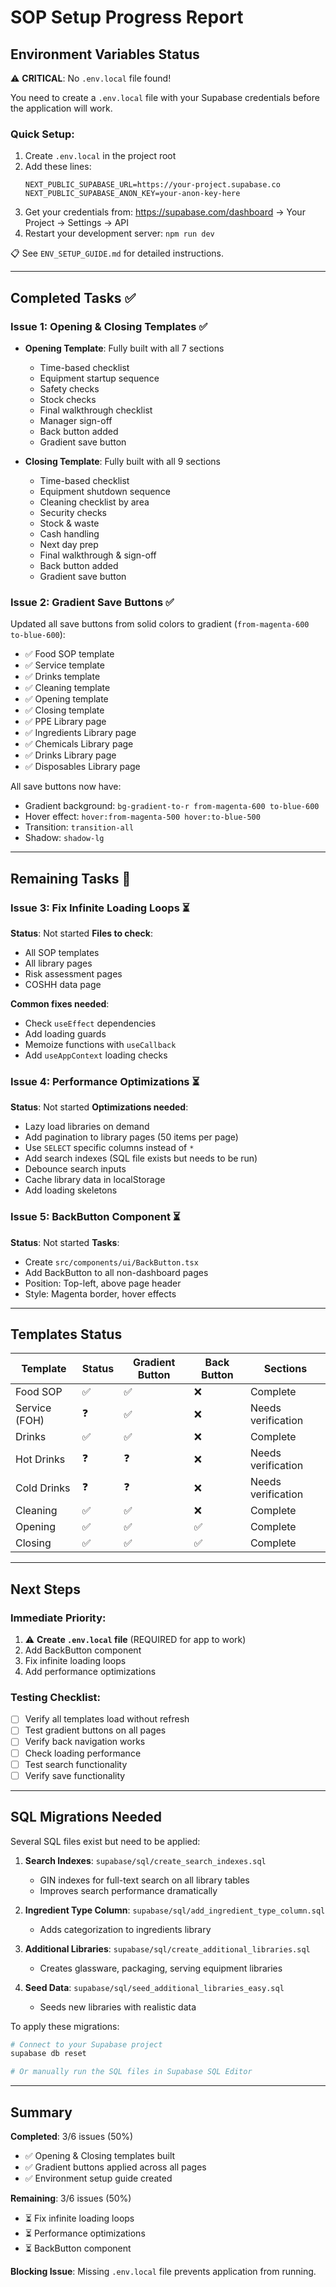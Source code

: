 # SOP Setup Progress Report

## Environment Variables Status

⚠️ **CRITICAL**: No `.env.local` file found!

You need to create a `.env.local` file with your Supabase credentials before the application will work.

### Quick Setup:

1. Create `.env.local` in the project root
2. Add these lines:
   ```
   NEXT_PUBLIC_SUPABASE_URL=https://your-project.supabase.co
   NEXT_PUBLIC_SUPABASE_ANON_KEY=your-anon-key-here
   ```
3. Get your credentials from: https://supabase.com/dashboard → Your Project → Settings → API
4. Restart your development server: `npm run dev`

📋 See `ENV_SETUP_GUIDE.md` for detailed instructions.

---

## Completed Tasks ✅

### Issue 1: Opening & Closing Templates ✅
- **Opening Template**: Fully built with all 7 sections
  - Time-based checklist
  - Equipment startup sequence
  - Safety checks
  - Stock checks
  - Final walkthrough checklist
  - Manager sign-off
  - Back button added
  - Gradient save button

- **Closing Template**: Fully built with all 9 sections
  - Time-based checklist
  - Equipment shutdown sequence
  - Cleaning checklist by area
  - Security checks
  - Stock & waste
  - Cash handling
  - Next day prep
  - Final walkthrough & sign-off
  - Back button added
  - Gradient save button

### Issue 2: Gradient Save Buttons ✅
Updated all save buttons from solid colors to gradient (`from-magenta-600 to-blue-600`):

- ✅ Food SOP template
- ✅ Service template
- ✅ Drinks template
- ✅ Cleaning template
- ✅ Opening template
- ✅ Closing template
- ✅ PPE Library page
- ✅ Ingredients Library page
- ✅ Chemicals Library page
- ✅ Drinks Library page
- ✅ Disposables Library page

All save buttons now have:
- Gradient background: `bg-gradient-to-r from-magenta-600 to-blue-600`
- Hover effect: `hover:from-magenta-500 hover:to-blue-500`
- Transition: `transition-all`
- Shadow: `shadow-lg`

---

## Remaining Tasks 🚧

### Issue 3: Fix Infinite Loading Loops ⏳
**Status**: Not started
**Files to check**:
- All SOP templates
- All library pages
- Risk assessment pages
- COSHH data page

**Common fixes needed**:
- Check `useEffect` dependencies
- Add loading guards
- Memoize functions with `useCallback`
- Add `useAppContext` loading checks

### Issue 4: Performance Optimizations ⏳
**Status**: Not started
**Optimizations needed**:
- Lazy load libraries on demand
- Add pagination to library pages (50 items per page)
- Use `SELECT` specific columns instead of `*`
- Add search indexes (SQL file exists but needs to be run)
- Debounce search inputs
- Cache library data in localStorage
- Add loading skeletons

### Issue 5: BackButton Component ⏳
**Status**: Not started
**Tasks**:
- Create `src/components/ui/BackButton.tsx`
- Add BackButton to all non-dashboard pages
- Position: Top-left, above page header
- Style: Magenta border, hover effects

---

## Templates Status

| Template | Status | Gradient Button | Back Button | Sections |
|----------|--------|----------------|-------------|----------|
| Food SOP | ✅ | ✅ | ❌ | Complete |
| Service (FOH) | ❓ | ✅ | ❌ | Needs verification |
| Drinks | ✅ | ✅ | ❌ | Complete |
| Hot Drinks | ❓ | ❓ | ❌ | Needs verification |
| Cold Drinks | ❓ | ❓ | ❌ | Needs verification |
| Cleaning | ✅ | ✅ | ❌ | Complete |
| Opening | ✅ | ✅ | ✅ | Complete |
| Closing | ✅ | ✅ | ✅ | Complete |

---

## Next Steps

### Immediate Priority:
1. ⚠️ **Create `.env.local` file** (REQUIRED for app to work)
2. Add BackButton component
3. Fix infinite loading loops
4. Add performance optimizations

### Testing Checklist:
- [ ] Verify all templates load without refresh
- [ ] Test gradient buttons on all pages
- [ ] Verify back navigation works
- [ ] Check loading performance
- [ ] Test search functionality
- [ ] Verify save functionality

---

## SQL Migrations Needed

Several SQL files exist but need to be applied:

1. **Search Indexes**: `supabase/sql/create_search_indexes.sql`
   - GIN indexes for full-text search on all library tables
   - Improves search performance dramatically

2. **Ingredient Type Column**: `supabase/sql/add_ingredient_type_column.sql`
   - Adds categorization to ingredients library

3. **Additional Libraries**: `supabase/sql/create_additional_libraries.sql`
   - Creates glassware, packaging, serving equipment libraries

4. **Seed Data**: `supabase/sql/seed_additional_libraries_easy.sql`
   - Seeds new libraries with realistic data

To apply these migrations:
```bash
# Connect to your Supabase project
supabase db reset

# Or manually run the SQL files in Supabase SQL Editor
```

---

## Summary

**Completed**: 3/6 issues (50%)
- ✅ Opening & Closing templates built
- ✅ Gradient buttons applied across all pages
- ✅ Environment setup guide created

**Remaining**: 3/6 issues (50%)
- ⏳ Fix infinite loading loops
- ⏳ Performance optimizations
- ⏳ BackButton component

**Blocking Issue**: Missing `.env.local` file prevents application from running.

